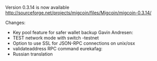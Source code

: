 Version 0.3.14 is now available
http://sourceforge.net/projects/migcoin/files/Migcoin/migcoin-0.3.14/

Changes:
* Key pool feature for safer wallet backup
Gavin Andresen:
* TEST network mode with switch -testnet
* Option to use SSL for JSON-RPC connections on unix/osx
* validateaddress RPC command
eurekafag:
* Russian translation
